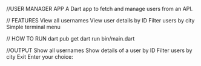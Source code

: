 //USER MANAGER APP
A Dart app to fetch and manage users from an API.


// FEATURES
View all usernames
View user details by ID
Filter users by city
Simple terminal menu


// HOW TO RUN
dart pub get
dart run bin/main.dart


//OUTPUT
 Show all usernames
 Show details of a user by ID
 Filter users by city
 Exit
Enter your choice:
